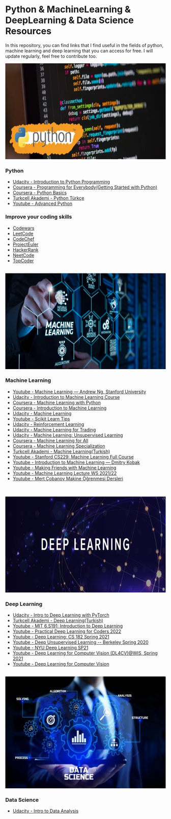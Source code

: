 # Python & MachineLearning & DeepLearning & Data Science Resources
In this repository, you can find links that I find useful in the fields of python, machine learning and deep learning that you can access for free. I will update regularly, feel free to contribute too.
<br>

<img src="https://github.com/AyselAydin/Python-MachineLearning-DeepLearning-Resources/blob/main/python.png" width="700" height="300">

### Python
- [Udacity - Introduction to Python Programming](https://www.udacity.com/course/introduction-to-python--ud1110)
- [Coursera - Programming for Everybody(Getting Started with Python)](https://www.coursera.org/learn/python)
- [Coursera - Python Basics](https://www.coursera.org/learn/python-basics)
- [Turkcell Akademi - Python Türkçe](https://gelecegiyazanlar.turkcell.com.tr/konu/python)
- [Youtube - Advanced Python](https://www.youtube.com/watch?v=QLTdOEn79Rc&list=PLqnslRFeH2UqLwzS0AwKDKLrpYBKzLBy2&ab_channel=PatrickLoeber)

### Improve your coding skills
- [Codewars](https://www.codewars.com/)
- [LeetCode](https://leetcode.com/)
- [CodeChef](https://www.codechef.com/)
- [ProjectEuler](https://projecteuler.net/archives)
- [HackerRank](https://www.hackerrank.com/products/main/)
- [NeetCode](https://neetcode.io/practice)
- [TopCoder](https://www.topcoder.com/)
<br><br>
<img src="https://github.com/AyselAydin/Python-MachineLearning-DeepLearning-Resources/blob/main/machinelearning.jpg" width="700" height="300">

### Machine Learning
- [Youtube - Machine Learning — Andrew Ng, Stanford University](https://www.youtube.com/playlist?list=PLLssT5z_DsK-h9vYZkQkYNWcItqhlRJLN)
- [Udacity - Introduction to Machine Learning Course](https://www.udacity.com/course/intro-to-machine-learning--ud120)
- [Coursera - Machine Learning with Python](https://www.coursera.org/learn/machine-learning-with-python)
- [Coursera - Introduction to Machine Learning](https://www.coursera.org/learn/machine-learning-duke)
- [Udacity - Machine Learning](https://www.udacity.com/course/machine-learning--ud262)
- [Youtube - Scikit Learn Tips](https://www.youtube.com/watch?v=NGq8wnH5VSo&list=PL5-da3qGB5ID7YYAqireYEew2mWVvgmj6&index=2&ab_channel=DataSchool)
- [Udacity - Reinforcement Learning](https://www.udacity.com/course/reinforcement-learning--ud600)
- [Udacity - Machine Learning for Trading](https://www.udacity.com/course/machine-learning-for-trading--ud501)
- [Udacity - Machine Learning: Unsupervised Learning](https://www.udacity.com/course/machine-learning-unsupervised-learning--ud741)
- [Coursera - Machine Learning for All](https://www.coursera.org/learn/uol-machine-learning-for-all)
- [Coursera - Machine Learning Specialization](https://www.coursera.org/specializations/machine-learning-introduction)
- [Turkcell Akademi - Machine Learning(Turkish)](https://gelecegiyazanlar.turkcell.com.tr/konu/makine-ogrenmesi)
- [Youtube - Stanford CS229: Machine Learning Full Course](https://www.youtube.com/playlist?list=PLoROMvodv4rMiGQp3WXShtMGgzqpfVfbU)
- [Youtube - Introduction to Machine Learning — Dmitry Kobak](https://www.youtube.com/playlist?list=PL05umP7R6ij35ShKLDqccJSDntugY4FQT)
- [Youtube - Making Friends with Machine Learning](https://www.youtube.com/playlist?list=PLRKtJ4IpxJpDxl0NTvNYQWKCYzHNuy2xG)
- [Youtube - Machine Learning Lecture WS 2021/22](https://www.youtube.com/playlist?list=PLzrCXlf6ypbxS5OYOY3EN_0u2fDuIT6Gt)
- [Youtube - Mert Çobanov Makine Öğrenmesi Dersleri](https://www.youtube.com/watch?v=MO171s4l3q0&list=PLk54I7lqQSsbsxz-LWIOt6mrO5n0mpe-J&index=1&ab_channel=MertCobanov)


<br><br>
<img src="https://github.com/AyselAydin/Python-MachineLearning-DeepLearning-Resources/blob/main/deeplearning.png" width="700" height="300">

### Deep Learning
- [Udacity - Intro to Deep Learning with PyTorch](https://www.udacity.com/course/deep-learning-pytorch--ud188)
- [Turkcell Akademi - Deep Learning(Turkish)](https://gelecegiyazanlar.turkcell.com.tr/konu/derin-ogrenme)
- [Youtube - MIT 6.S191: Introduction to Deep Learning](https://www.youtube.com/playlist?list=PLtBw6njQRU-rwp5__7C0oIVt26ZgjG9NI)
- [Youtube - Practical Deep Learning for Coders 2022](https://www.youtube.com/playlist?list=PLfYUBJiXbdtSvpQjSnJJ_PmDQB_VyT5iU)
- [Youtube - Deep Learning: CS 182 Spring 2021](https://www.youtube.com/playlist?list=PL_iWQOsE6TfVmKkQHucjPAoRtIJYt8a5A)
- [Youtube - Deep Unsupervised Learning -- Berkeley Spring 2020](https://www.youtube.com/playlist?list=PLwRJQ4m4UJjPiJP3691u-qWwPGVKzSlNP)
- [Youtube - NYU Deep Learning SP21](https://www.youtube.com/playlist?list=PLLHTzKZzVU9e6xUfG10TkTWApKSZCzuBI)
- [Youtube - Deep Learning for Computer Vision (DL4CV)@WIS, Spring 2021](https://www.youtube.com/playlist?list=PL_Z2_U9MIJdNgFM7-f2fZ9ZxjVRP_jhJv)
- [Youtube - Deep Learning for Computer Vision](https://www.youtube.com/playlist?list=PL5-TkQAfAZFbzxjBHtzdVCWE0Zbhomg7r)

<br>
<img src="https://github.com/AyselAydin/Python-MachineLearning-DeepLearning-Resources/blob/main/datascience.png" width="700" height="350">

### Data Science
- [Udacity - Intro to Data Analysis](https://www.udacity.com/course/intro-to-data-analysis--ud170)
